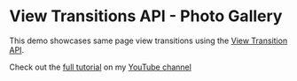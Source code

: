 # View Transitions API - Photo Gallery
This demo showcases same page view transitions using the [View Transition API](https://developer.mozilla.org/en-US/docs/Web/API/View_Transitions_API). 

Check out the [full tutorial](https://youtu.be/jif44_nBVaI) on my [YouTube channel](https://www.youtube.com/@CSSdeCoder)